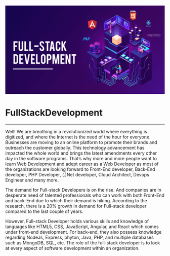 ![image](https://github.com/sanskritilakhmani/FullStackDevelopment/blob/main/Full_Stack_Images_/Fullstack.png)

# FullStackDevelopment
-----------------------

Well! We are breathing in a revolutionized world where everything is digitized, and where the Internet is the need of the hour for everyone. Businesses are moving to an online platform to promote their brands and outreach the customer globally. This technology advancement has impacted the whole world and brings the latest amendments every other day in the software programs. That’s why more and more people want to learn Web Development and adept career as a Web Developer as most of the organizations are looking forward to Front-End developer, Back-End developer, PHP Developer, (.)Net developer, Cloud Architect, Devops Engineer and many more. 


The demand for Full-stack Developers is on the rise. And companies are in desperate need of talented professionals who can work with both Front-End and back-End due to which their demand is hiking. According to the research, there is a 20% growth in demand for Full-stack developer compared to the last couple of years.

However, Full-stack Developer holds various skills and knowledge of languages like HTML5, CSS, JavaScript, Angular, and React which comes under front-end development. For back-end, they also possess knowledge regarding NodeJs, Express, phyton, Java, PHP, and multiple databases such as MongoDB, SQL, etc. The role of the full-stack developer is to look at every aspect of software development within an organization.

 
